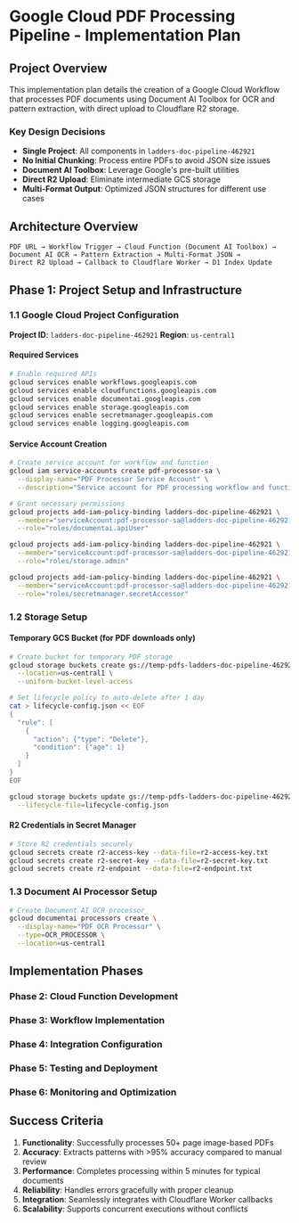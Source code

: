 # Google Cloud PDF Processing Pipeline - Implementation Plan

## Project Overview

This implementation plan details the creation of a Google Cloud Workflow that processes PDF documents using Document AI Toolbox for OCR and pattern extraction, with direct upload to Cloudflare R2 storage.

### Key Design Decisions
- **Single Project**: All components in `ladders-doc-pipeline-462921` 
- **No Initial Chunking**: Process entire PDFs to avoid JSON size issues
- **Document AI Toolbox**: Leverage Google's pre-built utilities
- **Direct R2 Upload**: Eliminate intermediate GCS storage
- **Multi-Format Output**: Optimized JSON structures for different use cases

## Architecture Overview

```
PDF URL → Workflow Trigger → Cloud Function (Document AI Toolbox) → 
Document AI OCR → Pattern Extraction → Multi-Format JSON → 
Direct R2 Upload → Callback to Cloudflare Worker → D1 Index Update
```

## Phase 1: Project Setup and Infrastructure

### 1.1 Google Cloud Project Configuration

**Project ID**: `ladders-doc-pipeline-462921`
**Region**: `us-central1`

#### Required Services
```bash
# Enable required APIs
gcloud services enable workflows.googleapis.com
gcloud services enable cloudfunctions.googleapis.com
gcloud services enable documentai.googleapis.com
gcloud services enable storage.googleapis.com
gcloud services enable secretmanager.googleapis.com
gcloud services enable logging.googleapis.com
```

#### Service Account Creation
```bash
# Create service account for workflow and function
gcloud iam service-accounts create pdf-processor-sa \
  --display-name="PDF Processor Service Account" \
  --description="Service account for PDF processing workflow and functions"

# Grant necessary permissions
gcloud projects add-iam-policy-binding ladders-doc-pipeline-462921 \
  --member="serviceAccount:pdf-processor-sa@ladders-doc-pipeline-462921.iam.gserviceaccount.com" \
  --role="roles/documentai.apiUser"

gcloud projects add-iam-policy-binding ladders-doc-pipeline-462921 \
  --member="serviceAccount:pdf-processor-sa@ladders-doc-pipeline-462921.iam.gserviceaccount.com" \
  --role="roles/storage.admin"

gcloud projects add-iam-policy-binding ladders-doc-pipeline-462921 \
  --member="serviceAccount:pdf-processor-sa@ladders-doc-pipeline-462921.iam.gserviceaccount.com" \
  --role="roles/secretmanager.secretAccessor"
```

### 1.2 Storage Setup

#### Temporary GCS Bucket (for PDF downloads only)
```bash
# Create bucket for temporary PDF storage
gcloud storage buckets create gs://temp-pdfs-ladders-doc-pipeline-462921 \
  --location=us-central1 \
  --uniform-bucket-level-access

# Set lifecycle policy to auto-delete after 1 day
cat > lifecycle-config.json << EOF
{
  "rule": [
    {
      "action": {"type": "Delete"},
      "condition": {"age": 1}
    }
  ]
}
EOF

gcloud storage buckets update gs://temp-pdfs-ladders-doc-pipeline-462921 \
  --lifecycle-file=lifecycle-config.json
```

#### R2 Credentials in Secret Manager
```bash
# Store R2 credentials securely
gcloud secrets create r2-access-key --data-file=r2-access-key.txt
gcloud secrets create r2-secret-key --data-file=r2-secret-key.txt
gcloud secrets create r2-endpoint --data-file=r2-endpoint.txt
```

### 1.3 Document AI Processor Setup

```bash
# Create Document AI OCR processor
gcloud documentai processors create \
  --display-name="PDF OCR Processor" \
  --type=OCR_PROCESSOR \
  --location=us-central1
```

## Implementation Phases

### Phase 2: Cloud Function Development
### Phase 3: Workflow Implementation  
### Phase 4: Integration Configuration
### Phase 5: Testing and Deployment
### Phase 6: Monitoring and Optimization

## Success Criteria

1. **Functionality**: Successfully processes 50+ page image-based PDFs
2. **Accuracy**: Extracts patterns with >95% accuracy compared to manual review
3. **Performance**: Completes processing within 5 minutes for typical documents
4. **Reliability**: Handles errors gracefully with proper cleanup
5. **Integration**: Seamlessly integrates with Cloudflare Worker callbacks
6. **Scalability**: Supports concurrent executions without conflicts